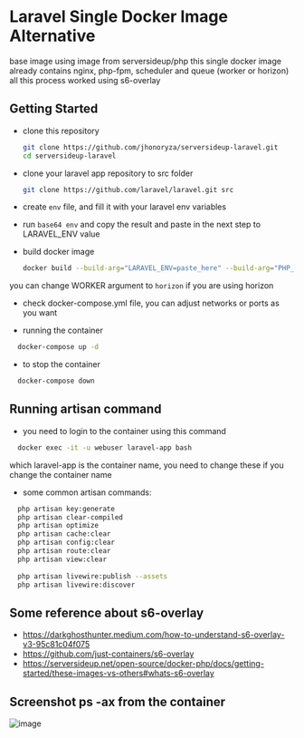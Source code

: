 # Laravel Single Docker Image Alternative

base image using image from serversideup/php 
this single docker image already contains nginx, php-fpm, scheduler and queue (worker or horizon)
all this process worked using s6-overlay

## Getting Started

- clone this repository

    ```bash
    git clone https://github.com/jhonoryza/serversideup-laravel.git
    cd serversideup-laravel
    ```
- clone your laravel app repository to src folder

    ```bash
    git clone https://github.com/laravel/laravel.git src
    ```

- create `env` file, and fill it with your laravel env variables

- run `base64 env` and copy the result and paste in the next step to LARAVEL_ENV value

- build docker image

    ```bash
    docker build --build-arg="LARAVEL_ENV=paste_here" --build-arg="PHP_VERSION=8.0" --build-arg="WORKER=worker" -t laravel-app:latest .
    ``` 

you can change WORKER argument to `horizon` if you are using horizon

- check docker-compose.yml file, you can adjust networks or ports as you want

- running the container 

```bash
  docker-compose up -d
```

- to stop the container 

```bash
  docker-compose down
```

## Running artisan command

- you need to login to the container using this command 

```bash
  docker exec -it -u webuser laravel-app bash
```

which laravel-app is the container name, you need to change these if you change the container name 

- some common artisan commands:

```bash
  php artisan key:generate
  php artisan clear-compiled
  php artisan optimize
  php artisan cache:clear 
  php artisan config:clear 
  php artisan route:clear 
  php artisan view:clear 
  
  php artisan livewire:publish --assets
  php artisan livewire:discover
```

## Some reference about s6-overlay
- https://darkghosthunter.medium.com/how-to-understand-s6-overlay-v3-95c81c04f075
- https://github.com/just-containers/s6-overlay
- https://serversideup.net/open-source/docker-php/docs/getting-started/these-images-vs-others#whats-s6-overlay

## Screenshot ps -ax from the container
![image](https://github.com/jhonoryza/serversideup-laravel/assets/5910636/1940de11-2722-4faa-8826-169310d41bd3)


